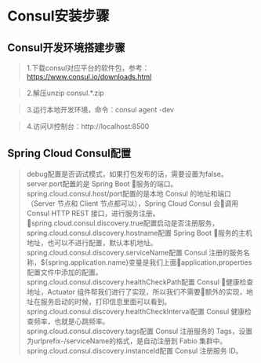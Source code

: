 # Consul安装步骤
## Consul开发环境搭建步骤
> 1.下载consul对应平台的软件包，参考：https://www.consul.io/downloads.html 

> 2.解压unzip consul.*.zip

> 3.运行本地开发环境，命令：consul agent -dev

> 4.访问UI控制台：http://localhost:8500










## Spring Cloud Consul配置
> debug配置是否调试模式，如果打包发布的话，需要设置为false。  
server.port配置的是 Spring Boot 服务的端口。  
spring.cloud.consul.host/port配置的是本地 Consul 的地址和端口（Server 节点和 Client 节点都可以），Spring Cloud Consul 会调用 Consul HTTP REST 接口，进行服务注册。  
spring.cloud.consul.discovery.true配置启动是否注册服务，  
spring.cloud.consul.discovery.hostname配置 Spring Boot 服务的主机地址，也可以不进行配置，默认本机地址。  
spring.cloud.consul.discovery.serviceName配置 Consul 注册的服务名称，${spring.application.name}变量是我们上面application.properties配置文件中添加的配置。  
spring.cloud.consul.discovery.healthCheckPath配置 Consul 健康检查地址，Actuator 组件帮我们进行了实现，所以我们不需要额外的实现，地址在服务启动的时候，打印信息里面可以看到。  
spring.cloud.consul.discovery.healthCheckInterval配置 Consul 健康检查频率，也就是心跳频率。  
spring.cloud.consul.discovery.tags配置 Consul 注册服务的 Tags，设置为urlprefix-/serviceName的格式，是自动注册到 Fabio 集群中。  
spring.cloud.consul.discovery.instanceId配置 Consul 注册服务 ID。
